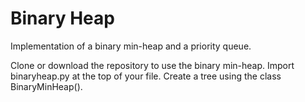 # Binary Heap
Implementation of a binary min-heap and a priority queue.

Clone or download the repository to use the binary min-heap. Import binaryheap.py at the top of your file. Create a tree using the class BinaryMinHeap().